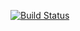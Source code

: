 [![Build Status](https://travis-ci.org/flbulgarelli/mumuki.svg)](https://travis-ci.org/flbulgarelli/mumuki)
